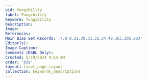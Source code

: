 ```yaml
---
pid: fungibility
label: Fungibility
Keyword: fungibility
Description: 
Image: 
References: 
Main Bias Set Records: '7,8,9,21,30,31,32,34,40,165,202,203'
Editor(s): 
Image Caption: 
Comments (K4BL Only): 
Created: 5/10/2024 9:53 AM
order: '039'
layout: facet_page_layout
collection: keywords_descriptions
---
```

